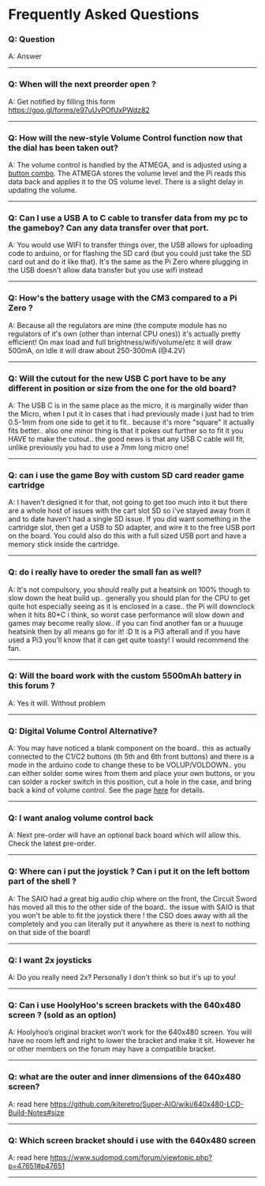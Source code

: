 # Frequently Asked Questions

### Q: Question
A: Answer

***
### Q: When will the next preorder open ?
A: Get notified by filling this form https://goo.gl/forms/e97uUvPOfUxPWdz82

***
### Q: How will the new-style Volume Control function now that the dial has been taken out?
A: The volume control is handled by the ATMEGA, and is adjusted using a [button combo](https://github.com/kiteretro/Circuit-Sword/wiki/Mode-Button-Shortcut-Keys). The ATMEGA stores the volume level and the Pi reads this data back and applies it to the OS volume level. There is a slight delay in updating the volume.

***
### Q: Can I use a USB A to C cable to transfer data from my pc to the gameboy? Can any data transfer over that port.
A: You would use WIFI to transfer things over, the USB allows for uploading code to arduino, or for flashing the SD card (but you could just take the SD card out and do it like that). It's the same as the Pi Zero where plugging in the USB doesn't allow data transfer but you use wifi instead

***
### Q: How's the battery usage with the CM3 compared to a Pi Zero ? 
A: Because all the regulators are mine (the compute module has no regulators of it's own (other than internal CPU ones)) it's actually pretty efficient! On max load and full brightness/wifi/volume/etc it will draw 500mA, on idle it will draw about 250-300mA (@4.2V)

***
### Q: Will the cutout for the new USB C port have to be any different in position or size from the one for the old board?
A: The USB C is in the same place as the micro, it is marginally wider than the Micro, when I put it in cases that i had previously made i just had to trim 0.5-1mm from one side to get it to fit.. because it's more "square" it actually fits better.. also one minor thing is that it pokes out further so to fit it you HAVE to make the cutout.. the good news is that any USB C cable will fit, unlike previously you had to use a 7mm long micro one!

***
### Q: can i use the game Boy with custom SD card reader game cartridge
A: I haven't designed it for that, not going to get too much into it but there are a whole host of issues with the cart slot SD so i've stayed away from it and to date haven't had a single SD issue. If you did want something in the cartridge slot, then get a USB to SD adapter, and wire it to the free USB port on the board. You could also do this with a full sized USB port and have a memory stick inside the cartridge.

***
### Q: do i really have to oreder the small fan as well? 
A: It's not compulsory, you should really put a heatsink on 100% though to slow down the heat build up.. generally you should plan for the CPU to get quite hot especially seeing as it is enclosed in a case.. the Pi will downclock when it hits 80*C i think, so worst case performance will slow down and games may become really slow.. if you can find another fan or a huuuge heatsink then by all means go for it! :D It is a Pi3 afterall and if you have used a Pi3 you'll know that it can get quite toasty! I would recommend the fan.

***
### Q: Will the board work with the custom 5500mAh battery in this forum ?
A: Yes it will. Without problem

***
### Q: Digital Volume Control Alternative?
A: You may have noticed a blank component on the board.. this as actually connected to the C1/C2 buttons (th 5th and 6th front buttons) and there is a mode in the arduino code to change these to be VOLUP/VOLDOWN.. you can either solder some wires from them and place your own buttons, or you can solder a rocker switch in this position, cut a hole in the case, and bring back a kind of volume control. See the page [here](https://github.com/kiteretro/Circuit-Sword/wiki/Digital-Volume-Guide) for details.

***
### Q: I want analog volume control back
A: Next pre-order will have an optional back board which will allow this. Check the latest pre-order.

***
### Q: Where can i put the joystick ? Can i put it on the left bottom part of the shell ?
A: The SAIO had a great big audio chip where on the front, the Circuit Sword has moved all this to the other side of the board.. the issue with SAIO is that you won't be able to fit the joystick there ! the CSO does away with all the completely and you can literally put it anywhere as there is next to nothing on that side of the board!

***
### Q: I want 2x joysticks
A: Do you really need 2x? Personally I don't think so but it's up to you!

***
### Q: Can i use HoolyHoo's screen brackets with the 640x480 screen ? (sold as an option)
A: Hoolyhoo’s original bracket won’t work for the 640x480 screen. You will have no room left and right to lower the bracket and make it sit. However he or other members on the forum may have a compatible bracket.

***
### Q: what are the outer and inner dimensions of the 640x480 screen?
A: read here https://github.com/kiteretro/Super-AIO/wiki/640x480-LCD-Build-Notes#size

***
### Q: Which screen bracket should i use with the 640x480 screen
A: read here https://www.sudomod.com/forum/viewtopic.php?p=47651#p47651

***
